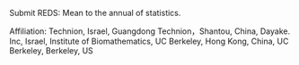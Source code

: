 Submit REDS: Mean to the annual of statistics.

Affiliation: Technion, Israel, Guangdong Technion，Shantou, China, Dayake. Inc, Israel, Institute of Biomathematics, UC Berkeley, Hong Kong, China, UC Berkeley, Berkeley, US


